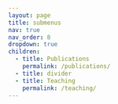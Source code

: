```yaml
---
layout: page
title: submenus
nav: true
nav_order: 8
dropdown: true
children:
  - title: Publications
    permalink: /publications/
  - title: divider
  - title: Teaching
    permalink: /teaching/
---
```

